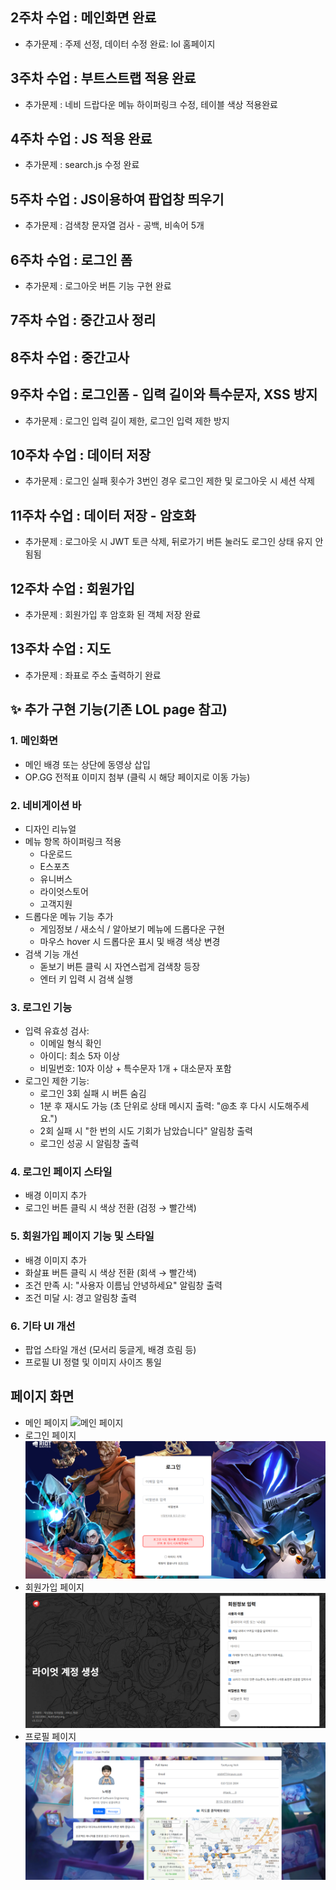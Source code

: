 
## 2주차 수업 : 메인화면 완료
- 추가문제 : 주제 선정, 데이터 수정 완료: lol 홈페이지 

## 3주차 수업 : 부트스트랩 적용 완료
- 추가문제 : 네비 드랍다운 메뉴 하이퍼링크 수정, 테이블 색상 적용완료

## 4주차 수업 : JS 적용 완료
- 추가문제 : search.js 수정 완료

## 5주차 수업 : JS이용하여 팝업창 띄우기
- 추가문제 : 검색창 문자열 검사 - 공백, 비속어 5개

## 6주차 수업 : 로그인 폼 
- 추가문제 : 로그아웃 버튼 기능 구현 완료

## 7주차 수업 : 중간고사 정리

## 8주차 수업 : 중간고사 

## 9주차 수업 : 로그인폼 - 입력 길이와 특수문자, XSS 방지
- 추가문제 : 로그인 입력 길이 제한, 로그인 입력 제한 방지

## 10주차 수업 : 데이터 저장
- 추가문제 : 로그인 실패 횟수가 3번인 경우 로그인 제한 및 로그아웃 시 세션 삭제


## 11주차 수업 : 데이터 저장 - 암호화
- 추가문제 : 로그아웃 시 JWT 토큰 삭제, 뒤로가기 버튼 눌러도 로그인 상태 유지 안 됨됨

## 12주차 수업 : 회원가입 
- 추가문제 : 회원가입 후 암호화 된 객체 저장 완료

## 13주차 수업 : 지도
- 추가문제 : 좌표로 주소 출력하기 완료


## ✨ 추가 구현 기능(기존 LOL page 참고)

### 1. 메인화면
- 메인 배경 또는 상단에 동영상 삽입
- OP.GG 전적표 이미지 첨부 (클릭 시 해당 페이지로 이동 가능)

### 2. 네비게이션 바
- 디자인 리뉴얼
- 메뉴 항목 하이퍼링크 적용
  - 다운로드
  - E스포츠
  - 유니버스
  - 라이엇스토어
  - 고객지원
- 드롭다운 메뉴 기능 추가
  - 게임정보 / 새소식 / 알아보기 메뉴에 드롭다운 구현
  - 마우스 hover 시 드롭다운 표시 및 배경 색상 변경
- 검색 기능 개선
  - 돋보기 버튼 클릭 시 자연스럽게 검색창 등장
  - 엔터 키 입력 시 검색 실행

### 3. 로그인 기능
- 입력 유효성 검사:
  - 이메일 형식 확인
  - 아이디: 최소 5자 이상
  - 비밀번호: 10자 이상 + 특수문자 1개 + 대소문자 포함
- 로그인 제한 기능:
  - 로그인 3회 실패 시 버튼 숨김
  - 1분 후 재시도 가능 (초 단위로 상태 메시지 출력: "@초 후 다시 시도해주세요.")
  - 2회 실패 시 "한 번의 시도 기회가 남았습니다" 알림창 출력
  - 로그인 성공 시 알림창 출력

### 4. 로그인 페이지 스타일
- 배경 이미지 추가
- 로그인 버튼 클릭 시 색상 전환 (검정 → 빨간색)

### 5. 회원가입 페이지 기능 및 스타일
- 배경 이미지 추가
- 화살표 버튼 클릭 시 색상 전환 (회색 → 빨간색)
- 조건 만족 시: "사용자 이름님 안녕하세요" 알림창 출력
- 조건 미달 시: 경고 알림창 출력

### 6. 기타 UI 개선
- 팝업 스타일 개선 (모서리 둥글게, 배경 흐림 등)
- 프로필 UI 정렬 및 이미지 사이즈 통일



## 페이지 화면
- 메인 페이지
![메인 페이지](image/메인화면.gif)
- 로그인 페이지
![로그인 페이지](image/로그인페이지.png)
- 회원가입 페이지
![회원가입 페이지](image/회원가입페이지.png)
- 프로필 페이지
![프로필 페이지](image/프로필페이지.png)

